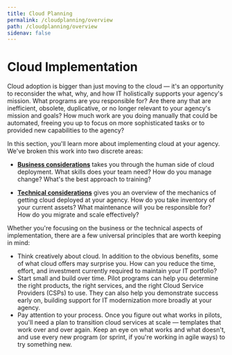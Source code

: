 ```yaml
---
title: Cloud Planning
permalink: /cloudplanning/overview
path: /cloudplanning/overview
sidenav: false
---
```


# Cloud Implementation

Cloud adoption is bigger than just moving to the cloud — it's an opportunity to reconsider the what, why, and how IT holistically supports your agency's mission. What  programs are you responsible for? Are there any that are inefficient, obsolete, duplicative, or no longer relevant to your agency's mission and goals? How much work are you doing manually that could be automated, freeing you up to focus on more sophisticated tasks or to provided new capabilities to the agency?

In this section, you'll learn more about implementing cloud at your agency. We've broken this work into two discrete areas:

- [**Business considerations**](/cloudplanning/business) takes you through the human side of cloud deployment. What skills does your team need? How do you manage change? What's the best approach to training?
 
- [**Technical considerations**](/cloudplanning/technical) gives you an overview of the mechanics of getting cloud deployed at your agency. How do you take inventory of your current assets? What maintenance will you be responsible for? How do you migrate and scale effectively?
 
Whether you're focusing on the business or the technical aspects of implementation, there are a few universal principles that are worth keeping in mind:

- Think creatively about cloud. In addition to the obvious benefits, some of what cloud offers may surprise you. How can you reduce the time, effort, and investment currently required to maintain your IT portfolio?
- Start small and build over time. Pilot programs can help you determine the right products, the right services, and the right Cloud Service Providers (CSPs) to use. They can also help you demonstrate success early on, building support for IT modernization more broadly at your agency.
- Pay attention to your process. Once you figure out what works in pilots, you'll need a plan to transition cloud services at scale — templates that work over and over again. Keep an eye on what works and what doesn't, and use every new program (or sprint, if you're working in agile ways) to try something new.
 